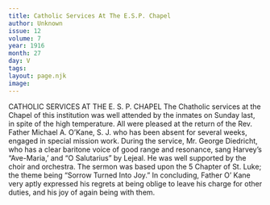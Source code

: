 ```yaml
---
title: Catholic Services At The E.S.P. Chapel
author: Unknown
issue: 12
volume: 7
year: 1916
month: 27
day: V
tags:
layout: page.njk
image:
---
```

CATHOLIC SERVICES AT THE E. S. P. CHAPEL       The Chatholic services at the Chapel of this institution was well attended by the inmates on Sunday last, in spite of the high temperature. All were pleased at the return of the Rev. Father Michael A. O’Kane, S. J. who has been absent for several weeks, engaged in special mission work.       During the service, Mr. George Diedricht, who has a clear baritone voice of good range and resonance, sang Harvey’s “Ave-Maria,’ and “O Salutarius” by Lejeal. He was well supported by the choir and orchestra.       The sermon was based upon the 5 Chapter of St. Luke; the theme being “Sorrow Turned Into Joy.” In concluding, Father O’ Kane very aptly expressed his regrets at being oblige to leave his charge for other duties, and his joy of again being with them.    

